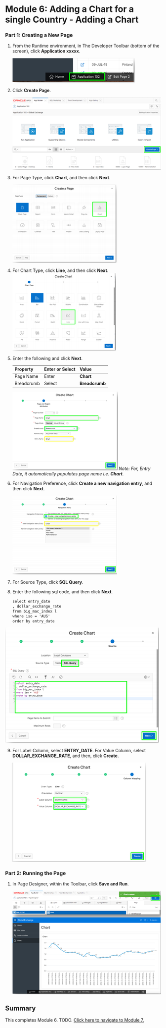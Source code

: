 # Module 6: Adding a Chart for a single Country - Adding a Chart

### **Part 1**: Creating a New Page

1. From the Runtime environment, in The Developer Toolbar (bottom of the screen), click **Application xxxxx**. 

    ![](images/6/developer-toolbar.png)

2. Click **Create Page**.  

    ![](images/6/create-page.png) 

3. For Page Type, click **Chart**, and then click **Next**. 

    ![](images/6/page-type.png)

4.  For Chart Type, click **Line**, and then click **Next**.
    ![](images/6/chart-type.png)

5. Enter the following and click **Next**.

    | Property | Enter or Select | Value |
    | --- | --- | --- |
    | Page Name | Enter | **Chart** |
    | Breadcrumb | Select | **Breadcrumb** |

    ![](images/6/naming-the-page.png)
    *Note: For, Entry Date, it automatically populates page name i.e. **Chart**.*

6. For Navigation Preference, click **Create a new navigation entry**, and then click **Next**.

    ![](images/6/navigation-preference.png)

7. For Source Type, click **SQL Query**.

8.  Enter the following sql code, and then click **Next**.
    ```
    select entry_date
    , dollar_exchange_rate
    from big_mac_index l
    where iso = 'AUS'
    order by entry_date
    ```
   ![](images/6/sql-query.png)  

9. For Label Column, select **ENTRY_DATE**. For Value Column, select **DOLLAR_EXCHANGE_RATE**, and then, click **Create**.

    ![](images/6/column-name.png)

### **Part 2**: Running the Page 

1. In Page Designer, within the Toolbar, click **Save and Run**.

    ![](images/6/save-and-run.png)

## Summary

This completes Module 6. TODO. [Click here to navigate to Module 7.](7-updating-chart-attributes-improving-the-chart.md)